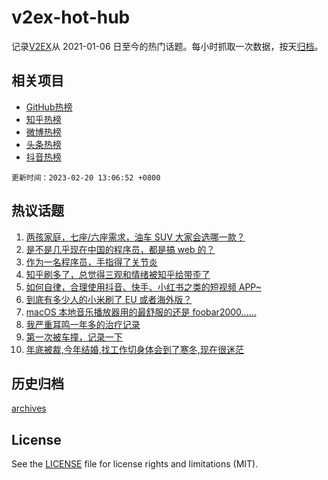 # v2ex-hot-hub

 记录[V2EX](https://www.v2ex.com/)从 2021-01-06 日至今的热门话题。每小时抓取一次数据，按天[归档](archives)。
 
 ## 相关项目

- [GitHub热榜](https://github.com/snaildev/github-hot-hub)
- [知乎热榜](https://github.com/snaildev/zhihu-hot-hub)
- [微博热榜](https://github.com/snaildev/weibo-hot-hub)
- [头条热榜](https://github.com/snaildev/toutiao-hot-hub)
- [抖音热榜](https://github.com/snaildev/douyin-hot-hub)


 `更新时间：2023-02-20 13:06:52 +0800`

## 热议话题

1. [两孩家庭，七座/六座需求，油车 SUV 大家会选哪一款？](https://www.v2ex.com/t/917500)
1. [是不是几乎现在中国的程序员，都是搞 web 的？](https://www.v2ex.com/t/917340)
1. [作为一名程序员，手指得了关节炎](https://www.v2ex.com/t/917387)
1. [知乎刷多了，总觉得三观和情绪被知乎给带歪了](https://www.v2ex.com/t/917503)
1. [如何自律，合理使用抖音、快手、小红书之类的短视频 APP~](https://www.v2ex.com/t/917338)
1. [到底有多少人的小米刷了 EU 或者海外版？](https://www.v2ex.com/t/917471)
1. [macOS 本地音乐播放器用的最舒服的还是 foobar2000……](https://www.v2ex.com/t/917339)
1. [我严重耳鸣一年多的治疗记录](https://www.v2ex.com/t/917488)
1. [第一次被车撞，记录一下](https://www.v2ex.com/t/917437)
1. [年底被裁,今年结婚,找工作切身体会到了寒冬,现在很迷茫](https://www.v2ex.com/t/917524)

## 历史归档

[archives](archives)

## License

See the [LICENSE](LICENSE) file for license rights and limitations (MIT).
